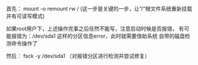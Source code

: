 首先：
mount -o remount rw /      (这一步是关键的一步，让“/”根文件系统重新挂载并有可读写模式)



如果root用户下，上述操作完事之后任然不能写，注意启动时候是否报错，
有可能报错为：/dev/sda1 这样的分区信息error，此时就需要借助系统
自带的磁盘检测命令操作了

然后：
fsck -y /dev/sda1     （对报错分区进行检测并尝试修复）
